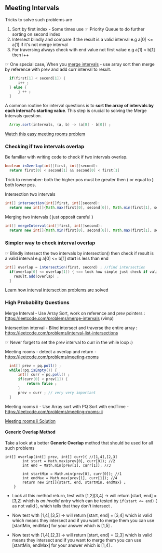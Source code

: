 ## Meeting Intervals

Tricks to solve such problems are
1) Sort by first index - Some times use &#9758; Priority Queue to do further sorting on second index
3) Intersect blindly and compare if the result is a valid interval e.g a[0] <= a[1] if it's not merge interval
4) For traversing always check with end value not first value e.g a[1] < b[1] then i++

&#9758; One special case, When you [merge intervals](https://leetcode.com/problems/merge-intervals) - use array sort then merge by reference with prev and add curr interval to result.
   
```java
  if(first[1] < second[1]) {
      i++ ;
  } else {
      j ++ ;
  }
```

A common routine for interval questions is to **sort the array of intervals by each interval's starting value**. This step is crucial to solving the Merge Intervals question.

```java
  Array.sort(intervals, (a, b) -> (a[0] - b[0]) ;
```

[Watch this easy meeting rooms problem](https://youtu.be/vjMMBIfvXxI)
### Checking if two intervals overlap
Be familiar with writing code to check if two intervals overlap.

```java
boolean isOverlap(int[]first, int[]second):
  return first[0] < second[1] && second[0] < first[1]
```

Trick to remember: both the higher pos must be greater then ( or equal to ) both lower pos.

Intersection two intervals
```java
int[] intersection(int[]first, int[]second):
  return new int[]{Math.max(first[0], second[0]), Math.min(first[1], second[1])} ;
```

Merging two intervals ( just opposit careful )
```java
int[] mergeInterval(int[]first, int[]second):
  return new int[]{Math.min(first[0], second[0]), Math.max(first[1], second[1])} ;
```

### Simpler way to check interval overlap

&#9758; Blindly intersect the two intervals by intersection() then check if result is a valid interval 
e.g a[0] <= b[1] start is less than end

```java
int[] overlap = intersection(first, second) ; //find intersection
  if(overlap[0] <= overlap[1]) { <== look how simple just check if valid interval
    result.add(overlap) ;
  }
```

[Learn how interval intersection problems are solved](https://youtu.be/mN7YcWj08-M)
### High Probability Questions
Merge Interval - Use Array Sort, work on reference and prev pointers : https://leetcode.com/problems/merge-intervals (vimp) 

Intersection interval - Blind intersect and traverse the entire array : https://leetcode.com/problems/interval-list-intersections

&#9758; Never forget to set the prev interval to curr in the while loop :)

Meeting rooms - detect a overlap and return - https://leetcode.com/problems/meeting-rooms

```java
  int[] prev = pq.poll() ;
  while(!pq.isEmpty()) {
      int[] curr = pq.poll() ;
      if(curr[0] < prev[1]) {
          return false ;
      }
      prev = curr ; // very very important
  }
```

Meeting rooms ii - Use Array sort with PQ Sort with endTime - https://leetcode.com/problems/meeting-rooms-ii

[Meeting rooms ii Solution](https://youtu.be/Mfd3EDnJejY)

#### Generic Overlap Method
Take a look at a better **Generic Overlap** method that should be used for all such problems

```
int[] overlap(int[] prev, int[] curr){ //[1,4],[2,3]
        int start = Math.max(prev[0], curr[0]); //2
        int end = Math.min(prev[1], curr[1]); //3

        int startMin = Math.min(prev[0], curr[0]); //1
        int endMax = Math.max(prev[1], curr[1]); //4
        return new int[]{start, end, startMin, endMax} ;
    }
```
* Look at this method return, test with [1,2][3,4] -> will return [start, end] = [3,2] which is _an invalid entry_ which can be tested by `if(start <= end)` ( as not valid ), which tells that they don't intersect .
  
* Now test with [1,4],[3,5] -> will return [start, end] = [3,4] which is valid which means they intersect and if you want to merge them you can use [startMin, endMax] for your answer which is [1,5] .
* Now test with [1,4],[2,3] -> will return [start, end] = [2,3] which is valid means they intersect and if you want to merge them you can use [startMin, endMax] for your answer which is [1,4] .
